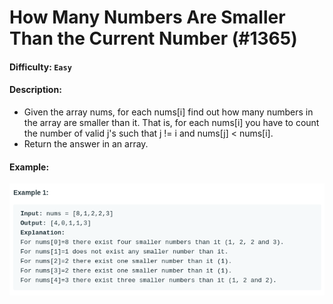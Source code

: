 # How Many Numbers Are Smaller Than the Current Number (#1365)
#### Difficulty: ```Easy```
#### Description:
- Given the array nums, for each nums[i] find out how many numbers in the array are smaller than it. That is, for each nums[i] you have to count the number of valid j's such that j != i and nums[j] < nums[i].
- Return the answer in an array.

#### Example:
![smaller numbers example](.img/smaller_example.png)
